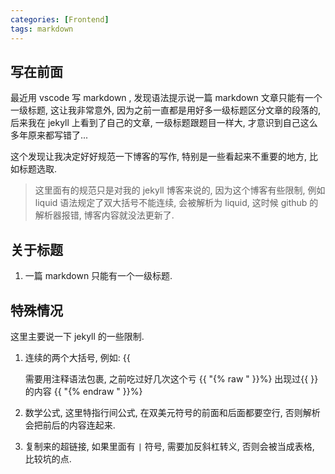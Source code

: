 ```yaml
---
categories: [Frontend]
tags: markdown
---
```


## 写在前面

最近用 vscode 写 markdown , 发现语法提示说一篇 markdown 文章只能有一个一级标题, 这让我非常意外, 因为之前一直都是用好多一级标题区分文章的段落的, 后来我在 jekyll 上看到了自己的文章, 一级标题跟题目一样大, 才意识到自己这么多年原来都写错了...

这个发现让我决定好好规范一下博客的写作, 特别是一些看起来不重要的地方, 比如标题选取.

> 这里面有的规范只是对我的 jekyll 博客来说的, 因为这个博客有些限制, 例如 liquid 语法规定了双大括号不能连续, 会被解析为 liquid, 这时候 github 的解析器报错, 博客内容就没法更新了.

## 关于标题

1. 一篇 markdown 只能有一个一级标题.

## 特殊情况

这里主要说一下 jekyll 的一些限制.

1. 连续的两个大括号, 例如: &#123;&#123;

     需要用注释语法包裹, 之前吃过好几次这个亏
     {{ "{% raw " }}%}
     出现过&#123;&#123; &#125;&#125;的内容
     {{ "{% endraw " }}%}

2. 数学公式, 这里特指行间公式, 在双美元符号的前面和后面都要空行, 否则解析会把前后的内容连起来.

3. 复制来的超链接, 如果里面有 `|` 符号, 需要加反斜杠转义, 否则会被当成表格, 比较坑的点.
